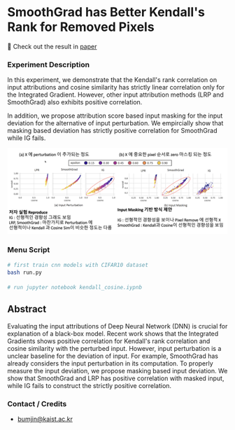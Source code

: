 # SmoothGrad has Better Kendall's Rank for Removed Pixels


🔖 Check out the result in [paper](assets/paper.pdf)


### Experiment Description

In this experiment, we demonstrate that the Kendall's rank correlation on input attributions and cosine similarity has 
strictly linear correlation only for the Integrated Gradient. However, other input attribution methods (LRP and SmoothGrad) also exhibits positive correlation. 

In addition, we propose attribution score based input masking for the input deviation for the alternative of input perturbation. 
We empircially show that masking based deviation has strictly positive correlation for SmoothGrad while IG fails. 

<img src="assets/fig.png" width=1000px>


### Menu Script

```bash 
# first train cnn models with CIFAR10 dataset
bash run.py

# run jupyter notebook kendall_cosine.iypnb
```

## Abstract 

Evaluating the input attributions of Deep Neural Network (DNN) is crucial for explanation of a black-box model. Recent work shows that the Integrated Gradients shows positive correlation for Kendall's rank correlation and cosine similarity with the perturbed input. However, input perturbation is a unclear baseline for the deviation of input. For example, SmoothGrad has already considers the input perturbation in its computation. To properly measure the input deviation, we propose masking based input deviation. We show that SmoothGrad and LRP has positive correlation with masked input, while IG fails to construct the strictly positive correlation. 


### Contact / Credits 

* bumjin@kaist.ac.kr 